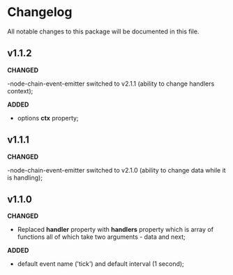 # Changelog
All notable changes to this package will be documented in this file.

## v1.1.2

**CHANGED**

-node-chain-event-emitter switched to v2.1.1 (ability to change handlers context);

**ADDED**

- options **ctx** property;


## v1.1.1

**CHANGED**

-node-chain-event-emitter switched to v2.1.0 (ability to change data while it is handling);

## v1.1.0

**CHANGED**

- Replaced **handler** property with **handlers** property which is array of functions all of which take two arguments - data and next;

**ADDED**

- default event name ('tick') and default interval (1 second);
